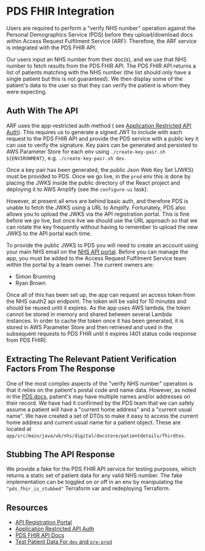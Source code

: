 # PDS FHIR Integration

Users are required to perform a "verify NHS number" operation against the Personal Demographics Service (PDS) before
they upload/download docs within Access Request Fulfilment Service (ARF). Therefore, the ARF service is integrated with
the PDS FHIR API.

Our users input an NHS number from their doc(s), and we use that NHS number to fetch results from the PDS FHIR API.
The PDS FHIR API returns a list of patients matching with the NHS number (the list should only have a single patient but
this is not guaranteed). We then display some of the patient's data to the user so that they can verify the patient is
whom they were expecting.

## Auth With The API

ARF uses the app-restricted auth method (
see [Application Restricted API Auth](https://digital.nhs.uk/developer/guides-and-documentation/security-and-authorisation/application-restricted-restful-apis-signed-jwt-authentication)).
This requires us to generate a signed JWT to include with each request to the PDS FHIR API and provide the PDS service
with a public key it can use to verify the signature. Key pairs can be generated and persisted to AWS Parameter Store
for each env using `./create-key-pair.sh ${ENVIRONMENT}`, e.g. `./create-key-pair.sh dev`.

Once a key pair has been generated, the public Json Web Key Set (JWKS) must be provided to PDS. Once we go live, in the
`prod` env this is done by placing the JWKS inside the public directory of the React project and deploying it to AWS
Amplify (see
the `configure-ui` task).

However, at present all envs are behind basic auth, and therefore PDS is unable to fetch the JWKS using a URL to
Amplify. Fortunately, PDS also allows you to upload the JWKS via the API registration portal. This is fine before we go
live, but
once live we should use the URL approach so that we can rotate the key frequently without having to remember to upload
the
new JWKS to the API portal each time.

To provide the public JWKS to PDS you will need to create an account using your main NHS email on
the [NHS API portal](https://onboarding.prod.api.platform.nhs.uk/).
Before you can manage the app, you must be added to the Access Request Fulfilment Service team within the portal
by a team owner. The current owners are:

* Simon Brunning
* Ryan Brown

Once all of this has been set up, the app can request an access token from the NHS oauth2 api endpoint.
The token will be valid for 10 minutes and should be reused until it expires.
As the app uses AWS lambda, the token cannot be stored in memory and shared between several Lambda instances.
In order to cache the token once it has been generated, it is stored in AWS Parameter Store and then retrieved and used
in the subsequent requests to PDS FHIR until it expires (401 status code response from PDS FHIR).

## Extracting The Relevant Patient Verification Factors From The Response

One of the most complex aspects of the "verify NHS number" operation is that it relies on the patient's postal code and
name data. However, as noted in
the [PDS docs](https://digital.nhs.uk/developer/api-catalogue/personal-demographics-service-fhir),
patient's may have multiple names and/or addresses on their record. We have had it confirmed by the PDS team that we can
safely assume a patient will have a "current home address" and a "current usual name". We have created a set of DTOs to
make it easy to access the current home address and current usual name for a patient object. These are located
at `app/src/main/java/uk/nhs/digital/docstore/patientdetails/fhirdtos`.

## Stubbing The API Response

We provide a fake for the PDS FHIR API service for testing purposes, which returns a static set of patient data for any
valid NHS number. The fake implementation can be toggled on or off in an env by manipulating the `"pds_fhir_is_stubbed"`
Terraform
var and redeploying Terraform.

## Resources

* [API Registration Portal](https://onboarding.prod.api.platform.nhs.uk/)
* [Application Restricted API Auth](https://digital.nhs.uk/developer/guides-and-documentation/security-and-authorisation/application-restricted-restful-apis-signed-jwt-authentication)
* [PDS FHIR API Docs](https://digital.nhs.uk/developer/api-catalogue/personal-demographics-service-fhir)
* [Test Patient Data For `dev` and `pre-prod`](https://digital.nhs.uk/developer/api-catalogue/personal-demographics-service-fhir/pds-fhir-api-test-data)
